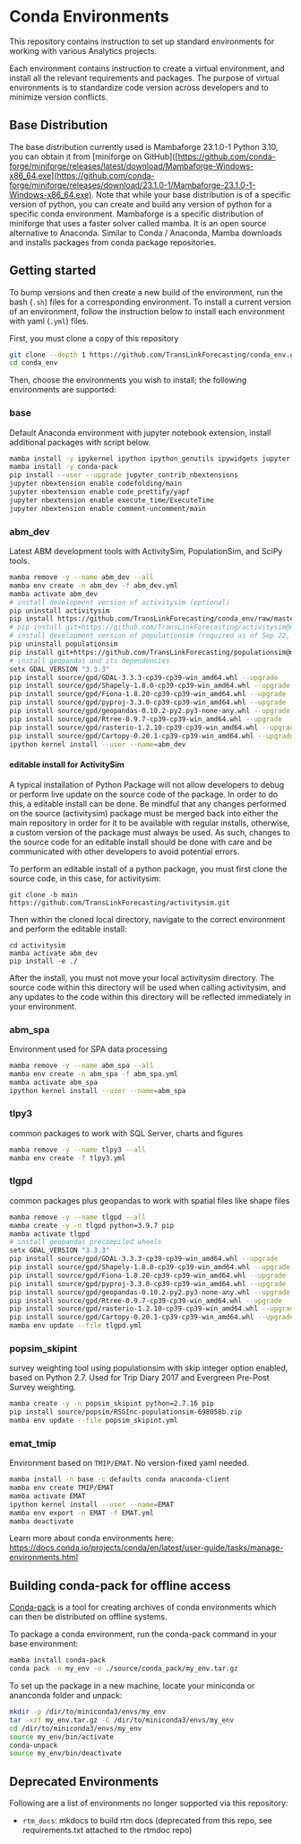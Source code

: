 # Conda Environments

This repository contains instruction to set up standard environments for working with various Analytics projects.

Each environment contains instruction to create a virtual environment, and install all the relevant requirements and packages. The purpose of virtual environments is to standardize code  version across developers and to minimize version conflicts.

## Base Distribution

The base distribution currently used is Mambaforge 23.1.0-1 Python 3.10, you can obtain it from [miniforge on GitHub]([https://github.com/conda-forge/miniforge/releases/latest/download/Mambaforge-Windows-x86_64.exe](https://github.com/conda-forge/miniforge/releases/download/23.1.0-1/Mambaforge-23.1.0-1-Windows-x86_64.exe). Note that while your base distribution is of a specific version of python, you can create and build any version of python for a specific conda environment. Mambaforge is a specific distribution of miniforge that uses a faster solver called mamba. It is an open source alternative to Anaconda. Similar to Conda / Anaconda, Mamba downloads and installs packages from conda package repositories.

## Getting started

To bump versions and then create a new build of the environment, run the bash (`.sh`) files for a corresponding environment. To install a current version of an environment, follow the instruction below to install each environment with yaml (`.yml`) files. 

First, you must clone a copy of this repository
```bash
git clone --depth 1 https://github.com/TransLinkForecasting/conda_env.git
cd conda_env
```

Then, choose the environments you wish to install; the following environments are supported:

### base

Default Anaconda environment with jupyter notebook extension, install additional packages with script below.

```bash
mamba install -y ipykernel ipython ipython_genutils ipywidgets jupyter jupyter_client jupyter_console jupyter_core nbconvert nbformat notebook yapf
mamba install -y conda-pack
pip install --user --upgrade jupyter_contrib_nbextensions
jupyter nbextension enable codefolding/main
jupyter nbextension enable code_prettify/yapf
jupyter nbextension enable execute_time/ExecuteTime
jupyter nbextension enable comment-uncomment/main
```

### abm_dev

Latest ABM development tools with ActivitySim, PopulationSim, and SciPy tools.

```bash
mamba remove -y --name abm_dev --all
mamba env create -n abm_dev -f abm_dev.yml
mamba activate abm_dev
# install development version of activitysim (optional)
pip uninstall activitysim
pip install https://github.com/TransLinkForecasting/conda_env/raw/master/source/activitysim/activitysim-1.2.2.dev8+g2155b0b4-py3-none-any.whl --upgrade
# pip install git+https://github.com/TransLinkForecasting/activitysim@main --upgrade
# install development version of populationsim (required as of Sep 22, 2023)
pip uninstall populationsim
pip install git+https://github.com/TransLinkForecasting/populationsim@master --upgrade
# install geopandas and its dependencies
setx GDAL_VERSION "3.3.3"
pip install source/gpd/GDAL-3.3.3-cp39-cp39-win_amd64.whl --upgrade
pip install source/gpd/Shapely-1.8.0-cp39-cp39-win_amd64.whl --upgrade
pip install source/gpd/Fiona-1.8.20-cp39-cp39-win_amd64.whl --upgrade
pip install source/gpd/pyproj-3.3.0-cp39-cp39-win_amd64.whl --upgrade
pip install source/gpd/geopandas-0.10.2-py2.py3-none-any.whl --upgrade
pip install source/gpd/Rtree-0.9.7-cp39-cp39-win_amd64.whl --upgrade
pip install source/gpd/rasterio-1.2.10-cp39-cp39-win_amd64.whl --upgrade
pip install source/gpd/Cartopy-0.20.1-cp39-cp39-win_amd64.whl --upgrade
ipython kernel install --user --name=abm_dev
```

#### editable install for ActivitySim

A typical installation of Python Package will not allow developers to debug or perform live update on the source code of the package. In order to do this, a editable install can be done. Be mindful that any changes performed on the source (activitysim) package must be merged back into either the main repository in order for it to be available with regular installs, otherwise, a custom version of the package must always be used. As such, changes to the source code for an editable install should be done with care and be communicated with other developers to avoid potential errors.

To perform an editable install of a python package, you must first clone the source code, in this case, for activitysim:

```
git clone -b main https://github.com/TransLinkForecasting/activitysim.git
```

Then within the cloned local directory, navigate to the correct environment and perform the editable install:

```
cd activitysim
mamba activate abm_dev
pip install -e ./
```

After the install, you must not move your local activitysim directory. The source code within this directory will be used when calling activitysim, and any updates to the code within this directory will be reflected immediately in your environment.


### abm_spa

Environment used for SPA data processing
```bash
mamba remove -y --name abm_spa --all
mamba env create -n abm_spa -f abm_spa.yml
mamba activate abm_spa
ipython kernel install --user --name=abm_spa
```

### tlpy3

common packages to work with SQL Server, charts and figures
```bash
mamba remove -y --name tlpy3 --all
mamba env create -f tlpy3.yml
```

### tlgpd

common packages plus geopandas to work with spatial files like shape files
```bash
mamba remove -y --name tlgpd --all
mamba create -y -n tlgpd python=3.9.7 pip
mamba activate tlgpd
# install geopandas precompiled wheels
setx GDAL_VERSION "3.3.3"
pip install source/gpd/GDAL-3.3.3-cp39-cp39-win_amd64.whl --upgrade
pip install source/gpd/Shapely-1.8.0-cp39-cp39-win_amd64.whl --upgrade
pip install source/gpd/Fiona-1.8.20-cp39-cp39-win_amd64.whl --upgrade
pip install source/gpd/pyproj-3.3.0-cp39-cp39-win_amd64.whl --upgrade
pip install source/gpd/geopandas-0.10.2-py2.py3-none-any.whl --upgrade
pip install source/gpd/Rtree-0.9.7-cp39-cp39-win_amd64.whl --upgrade
pip install source/gpd/rasterio-1.2.10-cp39-cp39-win_amd64.whl --upgrade
pip install source/gpd/Cartopy-0.20.1-cp39-cp39-win_amd64.whl --upgrade
mamba env update --file tlgpd.yml
```

### popsim_skipint

survey weighting tool using populationsim with skip integer option enabled, based on Python 2.7. Used for Trip Diary 2017 and Evergreen Pre-Post Survey weighting.
```bash
mamba create -y -n popsim_skipint python=2.7.16 pip
pip install source/popsim/RSGInc-populationsim-698058b.zip
mamba env update --file popsim_skipint.yml
```

### emat_tmip

Environment based on `TMIP/EMAT`. No version-fixed yaml needed.
```bash
mamba install -n base -c defaults conda anaconda-client
mamba env create TMIP/EMAT
mamba activate EMAT
ipython kernel install --user --name=EMAT
mamba env export -n EMAT -f EMAT.yml
mamba deactivate
```

Learn more about conda environments here: https://docs.conda.io/projects/conda/en/latest/user-guide/tasks/manage-environments.html

## Building conda-pack for offline access

[Conda-pack](https://conda.github.io/conda-pack/) is a tool for creating archives of conda environments which can then be distributed on offline systems.

To package a conda environment, run the conda-pack command in your base environment:
```bash
mamba install conda-pack
conda pack -n my_env -o ./source/conda_pack/my_env.tar.gz
```

To set up the package in a new machine, locate your miniconda or ananconda folder and unpack:
```bash
mkdir -p /dir/to/miniconda3/envs/my_env
tar -xzf my_env.tar.gz -C /dir/to/miniconda3/envs/my_env
cd /dir/to/miniconda3/envs/my_env
source my_env/bin/activate
conda-unpack
source my_env/bin/deactivate
```

## Deprecated Environments

Following are a list of environments no longer supported via this repository:

* `rtm_docs`: mkdocs to build rtm docs (deprecated from this repo, see requirements.txt attached to the rtmdoc repo)
